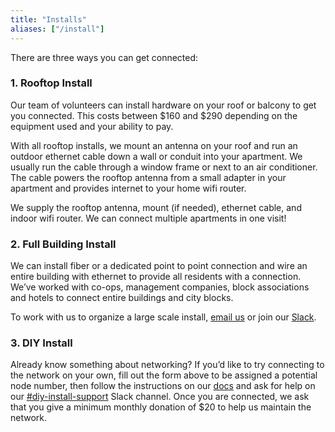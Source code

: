 ```yaml
---
title: "Installs"
aliases: ["/install"]
---
```


There are three ways you can get connected:

### 1. Rooftop Install

Our team of volunteers can install hardware on your roof or balcony to get you connected. This costs between $160 and $290 depending on the equipment used and your ability to pay.

With all rooftop installs, we mount an antenna on your roof and run an outdoor ethernet cable down a wall or conduit into your apartment. We usually run the cable through a window frame or next to an air conditioner. The cable powers the rooftop antenna from a small adapter in your apartment and provides internet to your home wifi router.

We supply the rooftop antenna, mount (if needed), ethernet cable, and indoor wifi router. We can connect multiple apartments in one visit!

### 2. Full Building Install

We can install fiber or a dedicated point to point connection and wire an entire building with ethernet to provide all residents with a connection. We’ve worked with co-ops, management companies, block associations and hotels to connect entire buildings and city blocks. 

To work with us to organize a large scale install, <a href="mailto:install@nycmesh.net">email us</a> or join our <a href=https://slack.nycmesh.net>Slack</a>.

### 3. DIY Install

Already know something about networking? If you’d like to try connecting to the network on your own, fill out the form above to be assigned a potential node number, then follow the instructions on our <a href=https://docs.nycmesh.net/>docs</a> and ask for help on our <a href=https://slack.nycmesh.net/T02MB96L1/CL7BDUTA7>#diy-install-support</a> Slack channel. Once you are connected, we ask that you give a minimum monthly donation of $20 to help us maintain the network.
